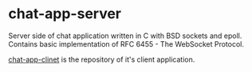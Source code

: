# chat-app-server
Server side of chat application written in C with BSD sockets and epoll. Contains basic implementation of RFC 6455 - The WebSocket Protocol.

[chat-app-clinet](https://github.com/adrianmisko/chat-app-client) is the repository of it's client application.

